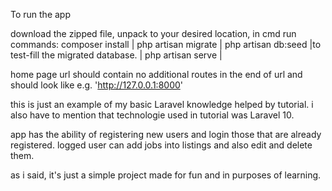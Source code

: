To run the app

download the zipped file, unpack to your desired location, in cmd run commands: 
composer install    |
php artisan migrate      |
php artisan db:seed |to test-fill the migrated database.      |
php artisan serve      |

home page url should contain no additional routes in the end of url and should look like e.g. 'http://127.0.0.1:8000'

this is just an example of my basic Laravel knowledge helped by tutorial. i also have to mention that technologie used in tutorial was Laravel 10.

app has the ability of registering new users and login those that are already registered. logged user can add jobs into listings and also edit and delete them.

as i said, it's just a simple project made for fun and in purposes of learning.
